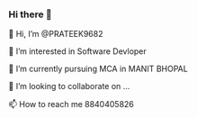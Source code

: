 ### Hi there 👋

<!--
**prateek9682/prateek9682** is a ✨ _special_ ✨ repository because its `README.md` (this file) appears on your GitHub profile.

Here are some ideas to get you started:

- 🔭 I’m currently working on ...
- 🌱 I’m currently learning ...
- 👯 I’m looking to collaborate on ...
- 🤔 I’m looking for help with ...
- 💬 Ask me about ...
- 📫 How to reach me: ...
- 😄 Pronouns: ...
- ⚡ Fun fact: ...
-->

👋 Hi, I’m @PRATEEK9682

👀 I’m interested in Software Devloper

🌱 I’m currently pursuing MCA in MANIT BHOPAL

💞️ I’m looking to collaborate on ...

📫 How to reach me 8840405826
